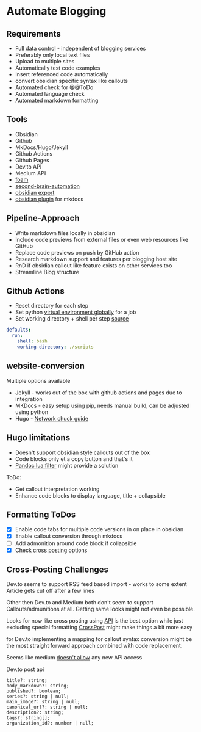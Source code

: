 # Automate Blogging
## Requirements
* Full data control - independent of blogging services
* Preferably only local text files
* Upload to multiple sites
* Automatically test code examples
* Insert referenced code automatically
* convert obsidian specific syntax like callouts
* Automated check for @@ToDo
* Automated language check
* Automated markdown formatting

## Tools
* Obsidian
* Github
* MkDocs/Hugo/Jekyll
* Github Actions
* Github Pages
* Dev.to API
* Medium API
* [foam](https://foambubble.github.io/foam/)
* [second-brain-automation](https://medium.com/design-bootcamp/automating-my-second-brain-how-technology-makes-information-management-effortless-afb2a1e4ab11)
* [obsidian export](https://github.com/zoni/obsidian-export)
* [obsidian plugin](https://github.com/ndy2/mkdocs-obsidian-support-plugin) for mkdocs

## Pipeline-Approach
* Write markdown files locally in obsidian
* Include code previews from external files or even web resources like GitHub
* Replace code previews on push by GitHub action
* Research markdown support and features per blogging host site
* RnD if obsidian callout like feature exists on other services too
* Streamline Blog structure

## Github Actions

* Reset directory for each step
* Set python [virtual environment globally](https://adamj.eu/tech/2023/11/02/github-actions-faster-python-virtual-environments/) for a job
* Set working directory + shell per step [source](https://docs.github.com/en/actions/writing-workflows/choosing-what-your-workflow-does/setting-a-default-shell-and-working-directory)
```yaml
defaults:
  run:
    shell: bash
    working-directory: ./scripts
```

## website-conversion
Multiple options available

* Jekyll - works out of the box with github actions and pages due to integration
* MKDocs - easy setup using pip, needs manual build, can be adjusted using python
* Hugo - [Network chuck guide](https://www.youtube.com/watch?v=dnE7c0ELEH8)

## Hugo limitations
* Doesn't support obsidian style callouts out of the box
* Code blocks only et a copy button and that's it
* [Pandoc lua filter](https://github.com/mokeyish/obsidian-enhancing-export/issues/60) might provide a solution

ToDo:
* Get callout interpretation working
* Enhance code blocks to display language, title + collapsible

## Formatting ToDos
- [X] Enable code tabs for multiple code versions in on place in obsidian
- [x] Enable callout conversion through mkdocs
- [ ] Add admonition around code block if collapsible
- [x] Check [cross posting](https://dev.to/leewynne/how-to-cross-post-and-import-your-existing-blog-into-dev-and-retain-seo-original-source-and-ranking-mm8) options

## Cross-Posting Challenges

Dev.to seems to support RSS feed based import - works to some extent
Article gets cut off after a few lines

Other then Dev.to and Medium both don't seem to support Callouts/admunitions at all.
Getting same looks might not even be possible.

Looks for now like cross posting using [API](https://hackernoon.com/how-to-use-python-to-publish-an-article-to-dev) is the best option while just excluding special formatting
[CrossPost](https://github.com/shahednasser/cross-post) might make things a bit more easy

for Dev.to implementing a mapping for callout syntax conversion might be the most straight forward approach combined with code replacement.

Seems like medium [doesn't allow](https://help.medium.com/hc/en-us/articles/213480228-API-Importing) any new API access

Dev.to post [api](https://vrite.io/blog/next-level-technical-blogging-with-dev-to-api/)

```code
title?: string;
body_markdown?: string;
published?: boolean;
series?: string | null;
main_image?: string | null;
canonical_url?: string | null;
description?: string;
tags?: string[];
organization_id?: number | null;
```

